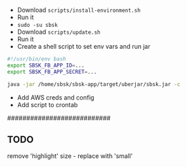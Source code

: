 * Download `scripts/install-environment.sh`
* Run it
* `sudo -su sbsk`
* Download `scripts/update.sh`
* Run it
* Create a shell script to set env vars and run jar

``` bash
#!/usr/bin/env bash
export SBSK_FB_APP_ID=...
export SBSK_FB_APP_SECRET=...

java -jar /home/sbsk/sbsk-app/target/uberjar/sbsk.jar -c
```
* Add AWS creds and config
* Add script to crontab

###########################

TODO
----
remove 'highlight' size - replace with 'small'
